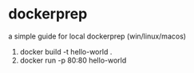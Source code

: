 # dockerprep
a simple guide for local dockerprep (win/linux/macos)  
  
1. docker build -t hello-world .  
2. docker run -p 80:80 hello-world  
